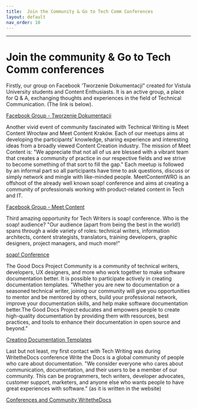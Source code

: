 ```yaml
---
title:  Join the Community & Go to Tech Comm Conferences
layout: default
nav_order: 10
---
```


---

# Join the community & Go to Tech Comm conferences

Firstly, our group on Facebook ‘Tworzenie Dokumentacji” created for Vistula University students and Content Enthusiasts. It is an active group,
a place for Q & A, exchanging thoughts and experiences in the field of Technical Communication. (The link is below).

[Facebook Group - Tworzenie Dokumentacji](https://www.facebook.com/groups/342747819400007) 

Another vivid event of community fascinated with Technical Writing is Meet Content Wrocław and Meet Content Kraków.
Each of our meetups aims at developing the participants’ knowledge, sharing experience and interesting ideas from a broadly viewed Content Creation industry. 
The mission of Meet Content is: "We appreciate that not all of us are blessed with a vibrant team that creates a community of practice in our respective fields and we strive to become something of that sort to fill the gap."
Each meetup is followed by an informal part so all participants have time to ask questions, discuss or simply network and mingle with like-minded people.
MeetContentWRO is an offshoot of the already well known soap! conference and aims at creating a community of professionals working with product-related content in Tech and IT.

[Facebook Group - Meet Content](https://www.facebook.com/meetcontentcommunity/)

Third amazing opportunity for Tech Writers is soap! conference. 
Who is the soap! audience? "Our audience (apart from being the best in the world!) spans through a wide variety of roles: technical writers, information architects, content strategists, translators, training developers, graphic designers, project managers, and much more!"

[soap! Conference](https://soapconf.com/)

The Good Docs Project Community is a community of technical writers, developers, UX designers, and more who work together to make software documentation better. It is possible to participate actively in creating documentation templates. "Whether you are new to documentation or a seasoned technical writer, joining our community will give you opportunities to mentor and be mentored by others, build your professional network, improve your documentation skills, and help make software documentation better.The Good Docs Project educates and empowers people to create high-quality documentation by providing them with resources, best practices, and tools to enhance their documentation in open source and beyond."

[Creating Documentation Templates](https://thegooddocsproject.dev/community/)

Last but not least, my first contact with Tech Writing was during WritetheDocs conference
Write the Docs is a global community of people who care about documentation.
"We consider everyone who cares about communication, documentation, and their users to be a member of our community. This can be programmers, tech writers, developer advocates, customer support, marketers, and anyone else who wants people to have great experiences with software." (as it is written in the website)

[Conferences and Community WritetheDocs](https://www.writethedocs.org/)





